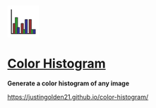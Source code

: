 <img src="img/logo.svg" width="72px">

# [Color Histogram](https://justingolden21.github.io/color-histogram/)

**Generate a color histogram of any image**

https://justingolden21.github.io/color-histogram/
